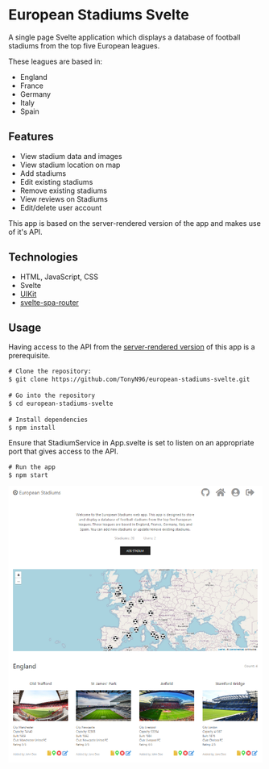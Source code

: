 # European Stadiums Svelte

A single page Svelte application which displays a database of football stadiums from the top five European leagues.

These leagues are based in:

- England
- France
- Germany
- Italy
- Spain

## Features

- View stadium data and images
- View stadium location on map
- Add stadiums
- Edit existing stadiums
- Remove existing stadiums
- View reviews on Stadiums
- Edit/delete user account

This app is based on the server-rendered version of the app and makes use of it's API.

## Technologies

- HTML, JavaScript, CSS
- Svelte
- [UIKit](https://getuikit.com/)
- [svelte-spa-router](https://www.npmjs.com/package/svelte-spa-router)

## Usage

Having access to the API from the [server-rendered version](https://github.com/TonyN96/european-stadiums) of this app is a prerequisite.

```
# Clone the repository:
$ git clone https://github.com/TonyN96/european-stadiums-svelte.git

# Go into the repository
$ cd european-stadiums-svelte

# Install dependencies
$ npm install
```

Ensure that StadiumService in App.svelte is set to listen on an appropriate port that gives access to the API.

```
# Run the app
$ npm start
```

![Screenshot](public/screenshot.png)